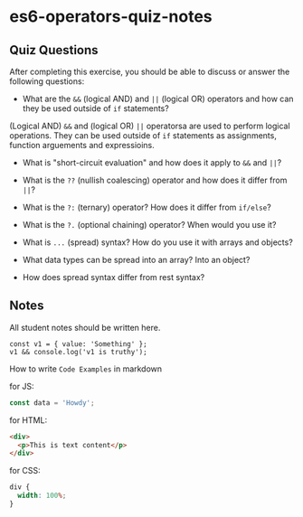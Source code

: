 # es6-operators-quiz-notes

## Quiz Questions

After completing this exercise, you should be able to discuss or answer the following questions:

- What are the `&&` (logical AND) and `||` (logical OR) operators and how can they be used outside of `if` statements?

(Logical AND) `&&` and (logical OR) `||` operatorsa are used to perform logical operations. They can be used outside of `if` statements as assignments, function
arguements and expressioins.

- What is "short-circuit evaluation" and how does it apply to `&&` and `||`?

- What is the `??` (nullish coalescing) operator and how does it differ from `||`?

- What is the `?:` (ternary) operator? How does it differ from `if/else`?

- What is the `?.` (optional chaining) operator? When would you use it?

- What is `...` (spread) syntax? How do you use it with arrays and objects?

- What data types can be spread into an array? Into an object?

- How does spread syntax differ from rest syntax?

## Notes

All student notes should be written here.

```
const v1 = { value: 'Something' };
v1 && console.log('v1 is truthy');
```

How to write `Code Examples` in markdown

for JS:

```js
const data = 'Howdy';
```

for HTML:

```html
<div>
  <p>This is text content</p>
</div>
```

for CSS:

```css
div {
  width: 100%;
}
```
